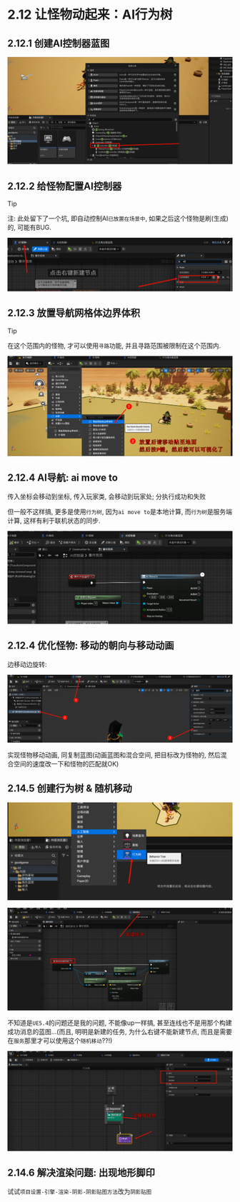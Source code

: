 # 2.12 让怪物动起来：AI行为树
## 2.12.1 创建AI控制器蓝图

![Clip_2024-06-08_21-30-53.png](./Clip_2024-06-08_21-30-53.png)

## 2.12.2 给怪物配置AI控制器

> [!TIP]
> 注: 此处留下了一个坑, 即自动控制AI`已放置在场景中`, 如果之后这个怪物是刷(生成)的, 可能有BUG.

![Clip_2024-06-08_21-32-33.png](./Clip_2024-06-08_21-32-33.png)

## 2.12.3 放置导航网格体边界体积

> [!TIP]
> 在这个范围内的怪物, 才可以使用`寻路`功能, 并且寻路范围被限制在这个范围内.

![Clip_2024-06-08_21-39-17.png](./Clip_2024-06-08_21-39-17.png)

## 2.12.4 AI导航: ai move to

传入坐标会移动到坐标, 传入玩家类, 会移动到玩家处; 分执行成功和失败

但一般不这样搞, 更多是使用`行为树`, 因为`ai move to`是本地计算, 而`行为树`是服务端计算, 这样有利于联机状态的同步.

![Clip_2024-06-08_21-54-06.png](./Clip_2024-06-08_21-54-06.png)

## 2.12.4 优化怪物: 移动的朝向与移动动画

边移动边旋转:

![Clip_2024-06-08_22-07-56.png](./Clip_2024-06-08_22-07-56.png)

实现怪物移动动画, 同复制蓝图(动画蓝图和混合空间, 把目标改为怪物的, 然后混合空间的速度改一下和怪物的匹配就OK)

## 2.14.5 创建行为树 & 随机移动

![Clip_2024-06-08_22-10-20.png](./Clip_2024-06-08_22-10-20.png)

![Clip_2024-06-09_00-38-51.png](./Clip_2024-06-09_00-38-51.png)

不知道是`UE5.4`的问题还是我的问题, 不能像up一样搞, 甚至连线也不是用那个构建成功消息的蓝图...(而且, 明明是新建的任务, 为什么右键不能新建节点, 而且是需要在`服务`那里才可以使用这个`随机移动`??!)

![Clip_2024-06-09_00-39-58.png](./Clip_2024-06-09_00-39-58.png)

## 2.14.6 解决渲染问题: 出现地形脚印
试试`项目设置-引擎-渲染-阴影-阴影贴图方法`改为`阴影贴图`